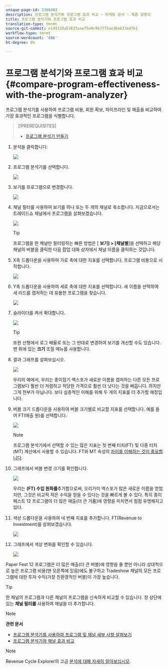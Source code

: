 ```yaml
---
unique-page-id: 2360403
description: 프로그램 분석기와 프로그램 효과 비교 - 마케팅 문서 - 제품 설명서
title: 프로그램 분석기와 프로그램 효과 비교
translation-type: tm+mt
source-git-commit: e149133a5383faaef5e9c9b7775ae36e633ed7b1
workflow-type: tm+mt
source-wordcount: '486'
ht-degree: 0%

---
```



# 프로그램 분석기와 프로그램 효과 비교 {#compare-program-effectiveness-with-the-program-analyzer}

프로그램 분석기를 사용하여 프로그램 비용, 회원 확보, 파이프라인 및 매출을 비교하여 가장 효과적인 프로그램을 식별합니다.

>[!PREREQUISITES]
>
>* [프로그램 분석기 만들기](create-a-program-analyzer.md)


1. 분석을 클릭합니다.

   ![](assets/image2014-9-17-18-3a50-3a30.png)

1. 프로그램 분석기를 선택합니다.

   ![](assets/image2014-9-17-18-3a50-3a37.png)

1. 보기를 프로그램으로 변경합니다.

   ![](assets/image2014-9-17-18-3a50-3a44.png)

1. 채널 필터를 사용하여 보기를 하나 또는 두 개의 채널로 축소합니다. 지금으로서는 트레이드쇼 채널에서 프로그램을 살펴보겠습니다.

   ![](assets/image2014-9-17-18-3a51-3a2.png)

   >[!TIP]
   >
   >프로그램을 한 채널만 필터링하는 빠른 방법은 [ **보기] > [채널별**]을 선택하고 해당 채널의 버블을 클릭한 다음 팝업 대화 상자에서 채널 이름을 클릭하는 것입니다.

1. X축 드롭다운을 사용하여 가로 축에 대한 지표를 선택합니다. 프로그램 비용으로 시작합니다.

   ![](assets/image2014-9-17-18-3a52-3a16.png)

1. Y축 드롭다운을 사용하여 세로 축에 대한 지표를 선택합니다. 새 이름을 선택하여 새 리드를 캡처하는 데 유용한 프로그램을 찾습니다.

   ![](assets/image2014-9-17-18-3a52-3a26.png)

1. 슬라이더를 켜서 확대합니다.

   ![](assets/image2014-9-17-18-3a53-3a9.png)

   >[!TIP]
   >
   >또한 선형에서 로그 배율로 또는 그 반대로 변경하여 보기를 개선할 수도 있습니다. 맨 위에 있는 **크기** 조절 메뉴를 사용합니다.

1. 결과 그래프를 살펴보십시오.

   ![](assets/image2014-9-17-18-3a53-3a49.png)

   우리의 예에서, 우리는 종이접기 엑스포가 새로운 이름을 캡처하는 다른 모든 프로그램보다 훨씬 더 저렴하고 적당한 가격으로 훨씬 더 낫다는 것을 배웁니다. 하지만 그게 전부가 아닙니다. 보다 심층적인 이해를 위해 두 개의 지표를 더 추가할 예정입니다.

1. 버블 크기 드롭다운을 사용하여 버블 크기별로 비교할 지표를 선택합니다. 예를 들어 FT(매출 원)를 선택합니다.

   ![](assets/image2014-9-17-18-3a54-3a25.png)

   >[!NOTE]
   >
   >프로그램 분석기에서 선택할 수 있는 많은 지표는 첫 번째 터치(FT) 및 다중 터치(MT) 계산에서 사용할 수 있습니다. FT와 MT 속성의 [차이를 이해하는 것이 중요합니다](/help/marketo/product-docs/reporting/revenue-cycle-analytics/revenue-tools/attribution/understanding-attribution.md).

1. 그래프에서 버블 변경 크기를 확인합니다.

   ![](assets/image2014-9-17-18-3a54-3a57.png)

   우리는 **(FT) 수입 원화를**&#x200B;추가함으로써, 오리가미 엑스포가 많은 새로운 이름을 얻었지만, 그것은 비교적 적은 수익을 얻을 수 있다는 것을 빠르게 볼 수 있다. 특히 종이페스트 12 프로그램이 더 많은 매출(더 큰 거품)에 영향을 미치면서 점점 유명해지고 있다.

1. 색상 드롭다운을 사용하여 네 번째 지표를 추가합니다. FT(Revenue to Investment)를 살펴보겠습니다.

   ![](assets/image2014-9-17-18-3a55-3a33.png)

1. 그래프에서 색상 변화를 확인할 수 있습니다.

   ![](assets/image2014-9-17-18-3a55-3a47.png)

Paper Fest 12 프로그램은 더 많은 매출(더 큰 버블)에 영향을 줄 뿐만 아니라 상대적으로 높은 프로그램 비용(맨 오른쪽에 있음)에도 불구하고 Tradeshow 채널의 모든 프로그램에 대한 투자 수익(가장 친환경적인 버블)이 가장 높습니다.

>[!TIP]
>
>한 채널의 프로그램과 다른 채널의 프로그램을 신속하게 비교할 수 있습니다. 창 상단에 있는 **채널 필터를** 사용하여 채널을 더 추가합니다.

>[!NOTE]
>
>**관련 문서**
>
>* [프로그램 분석기를 사용하여 프로그램 및 채널 세부 사항 살펴보기](explore-program-and-channel-details-with-the-program-analyzer.md)
>* [프로그램 분석기와 채널 효과 비교](compare-channel-effectiveness-with-the-program-analyzer.md)


>[!NOTE]
>
>Revenue Cycle Explorer의 고급 [분석에 대해 자세히 알아보십시오](http://docs.marketo.com/display/docs/revenue+cycle+analytics).

